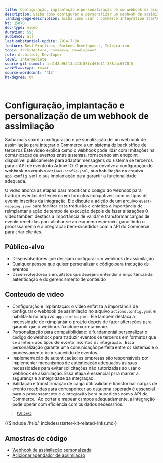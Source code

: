 ```yaml
---
title: Configuração, implantação e personalização de um webhook de assimilação para integrar o Commerce a um sistema de terceiros
description: Saiba como configurar e personalizar um webhook de assimilação para facilitar a comunicação entre o Commerce e um sistema de back office de terceiros.
landing-page-description: Saiba como usar o Commerce Integration Starter Kit para integrar o Commerce a um sistema de back-office de terceiros usando um webhook de assimilação.
kt: 15870
doc-type: video
duration: 593
audience: all
last-substantial-update: 2024-7-30
feature: Best Practices, Backend Development, Integration
topic: Architecture, Commerce, Development
role: Architect, Developer
level: Intermediate
source-git-commit: aed143b96f13a413f85fc461e11f358b4c657015
workflow-type: tm+mt
source-wordcount: '413'
ht-degree: 0%

---
```


# Configuração, implantação e personalização de um webhook de assimilação

Saiba mais sobre a configuração e personalização de um webhook de assimilação para integrar o Commerce a um sistema de back office de terceiros&#x200B; Este vídeo explica como o webhook pode lidar com limitações na comunicação de eventos entre sistemas, fornecendo um endpoint disponível publicamente para adaptar mensagens do sistema de terceiros para a API de evento do Adobe IO. O processo envolve a configuração do webhook no arquivo `actions.config.yaml`, sua habilitação no arquivo `app.config.yaml` e sua implantação para garantir a funcionalidade adequada.

O vídeo aborda as etapas para modificar o código do webhook para traduzir eventos de terceiros em formatos compatíveis com os tipos de evento inscritos da integração. Ele discute a adição de um arquivo `event-mapping.json` para facilitar essa tradução e enfatiza a importância de reimplantar a ação de tempo de execução depois de fazer alterações&#x200B; O vídeo também destaca a importância de validar e transformar cargas de evento recebidas para alinhar-se ao esquema esperado, garantindo o processamento e a integração bem-sucedidos com a API do Commerce para criar clientes.

## Público-alvo

* Desenvolvedores que desejam configurar um webhook de assimilação
* Qualquer pessoa que quiser personalizar o código para tradução de eventos
* Desenvolvedores e arquitetos que desejam entender a importância da autenticação e do gerenciamento de conteúdo

## Conteúdo de vídeo

* Configuração e implantação: o vídeo enfatiza a importância de configurar o webhook de assimilação no arquivo `actions.config.yaml` e habilitá-lo no arquivo `app.config.yaml`. Ele também destaca a necessidade de reimplantar o projeto depois de fazer alterações para garantir que o webhook funcione corretamente.
* Personalização para compatibilidade: é fundamental personalizar o código do webhook para traduzir eventos de terceiros em formatos que se alinhem aos tipos de evento inscritos da integração. &#x200B; Essa personalização garante uma comunicação perfeita entre os sistemas e o processamento bem-sucedido de eventos.
* Implementação de autenticação: as empresas são responsáveis por implementar mecanismos de autenticação adequados às suas necessidades para evitar solicitações não autorizadas ao usar o webhook de assimilação. Essa etapa é essencial para manter a segurança e a integridade da integração.
* Validação e transformação de carga útil: validar e transformar cargas de evento recebidas para corresponder ao esquema esperado é essencial para o processamento e a integração bem-sucedidos com a API do Commerce. &#x200B; Ao cortar e mapear campos adequadamente, a integração pode operar com eficiência com os dados necessários.

>[!VIDEO](https://video.tv.adobe.com/v/3431694?learn=on)

{{$include /help/_includes/starter-kit-related-links.md}}

## Amostras de código

* [Webhook de assimilação personalizada](https://github.com/adobe/adobe-commerce-samples/tree/main/starter-kit/customize-ingestion-webhook)
* [Adicionar agendador de assimilação](https://github.com/adobe/adobe-commerce-samples/tree/main/starter-kit/add-ingestion-scheduler)
